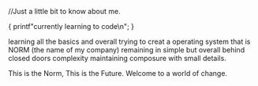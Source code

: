 //Just a little bit to know about me.

{
  printf"currently learning to code\n";
}

learning all the basics and overall trying to creat a operating system that is NORM (the name of my company) 
remaining in simple but overall behind closed doors complexity maintaining composure with small details.

This is the Norm, This is the Future. Welcome to a world of change.
